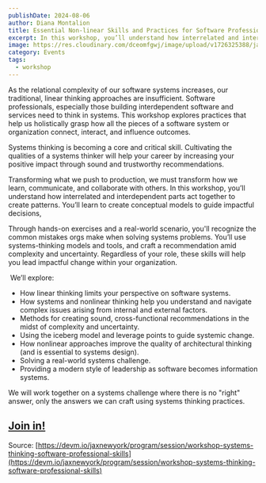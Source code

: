 ```yaml
---
publishDate: 2024-08-06
author: Diana Montalion
title: Essential Non-linear Skills and Practices for Software Professionals -- JaxNY
excerpt: In this workshop, you’ll understand how interrelated and interdependent parts (in people and software) act together to create patterns Through hands-on exercises and a real-world scenario, you'll  You’ll learn to create conceptual models to guide impactful decisions.
image: https://res.cloudinary.com/dceomfgwj/image/upload/v1726325388/jax-workshop_esc9td.jpg
category: Events
tags:
  - workshop
---
```

As the relational complexity of our software systems increases, our traditional, linear thinking approaches are insufficient. Software professionals, especially those building interdependent software and services need to think in systems. This workshop explores practices that help us holistically grasp how all the pieces of a software system or organization connect, interact, and influence outcomes. 

Systems thinking is becoming a core and critical skill. Cultivating the qualities of a systems thinker will help your career by increasing your positive impact through sound and trustworthy recommendations.

Transforming what we push to production, we must transform how we learn, communicate, and collaborate with others. In this workshop, you’ll understand how interrelated and interdependent parts act together to create patterns. You’ll learn to create conceptual models to guide impactful decisions, 

Through hands-on exercises and a real-world scenario, you'll recognize the common mistakes orgs make when solving systems problems. You’ll use systems-thinking models and tools, and craft a recommendation amid complexity and uncertainty. Regardless of your role, these skills will help you lead impactful change within your organization.

 We’ll explore:    

- How linear thinking limits your perspective on software systems.
- How systems and nonlinear thinking help you understand and navigate complex issues arising from internal and external factors.
- Methods for creating sound, cross-functional recommendations in the midst of complexity and uncertainty.
- Using the iceberg model and leverage points to guide systemic change.
- How nonlinear approaches improve the quality of architectural thinking (and is essential to systems design).
- Solving a real-world systems challenge.
- Providing a modern style of leadership as software becomes information systems.

We will work together on a systems challenge where there is no "right" answer, only the answers we can craft using systems thinking practices.

## [Join in!](https://devm.io/jaxnewyork/tickets/)

Source: [https://devm.io/jaxnewyork/program/session/workshop-systems-thinking-software-professional-skills](https://devm.io/jaxnewyork/program/session/workshop-systems-thinking-software-professional-skills)